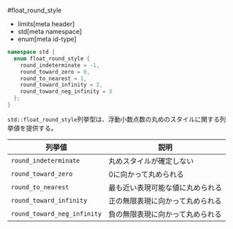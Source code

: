 #float_round_style
* limits[meta header]
* std[meta namespace]
* enum[meta id-type]

```cpp
namespace std {
  enum float_round_style {
    round_indeterminate = -1,
    round_toward_zero = 0,
    round_to_nearest = 1,
    round_toward_infinity = 2,
    round_toward_neg_infinity = 3
  };
}
```

`std::float_round_style`列挙型は、浮動小数点数の丸めのスタイルに関する列挙値を提供する。

| 列挙値                      | 説明                             |
|-----------------------------|----------------------------------|
| `round_indeterminate`       | 丸めスタイルが確定しない         |
| `round_toward_zero`         | 0に向かって丸められる            |
| `round_to_nearest`          | 最も近い表現可能な値に丸められる |
| `round_toward_infinity`     | 正の無限表現に向かって丸められる |
| `round_toward_neg_infinity` | 負の無限表現に向かって丸められる |


